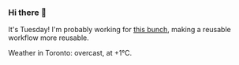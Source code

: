 ### Hi there :wave:

It's Tuesday! I'm probably working for [this bunch](https://github.com/kohofinancial), making a reusable workflow more reusable.

Weather in Toronto: overcast, at +1°C.
